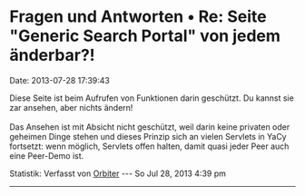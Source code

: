 Fragen und Antworten • Re: Seite \"Generic Search Portal\" von jedem änderbar?!
===============================================================================

Date: 2013-07-28 17:39:43

Diese Seite ist beim Aufrufen von Funktionen darin geschützt. Du kannst
sie zar ansehen, aber nichts ändern!\
\
Das Ansehen ist mit Absicht nicht geschützt, weil darin keine privaten
oder geheimen Dinge stehen und dieses Prinzip sich an vielen Servlets in
YaCy fortsetzt: wenn möglich, Servlets offen halten, damit quasi jeder
Peer auch eine Peer-Demo ist.

Statistik: Verfasst von
[Orbiter](http://forum.yacy-websuche.de/memberlist.php?mode=viewprofile&u=2)
--- So Jul 28, 2013 4:39 pm

------------------------------------------------------------------------
